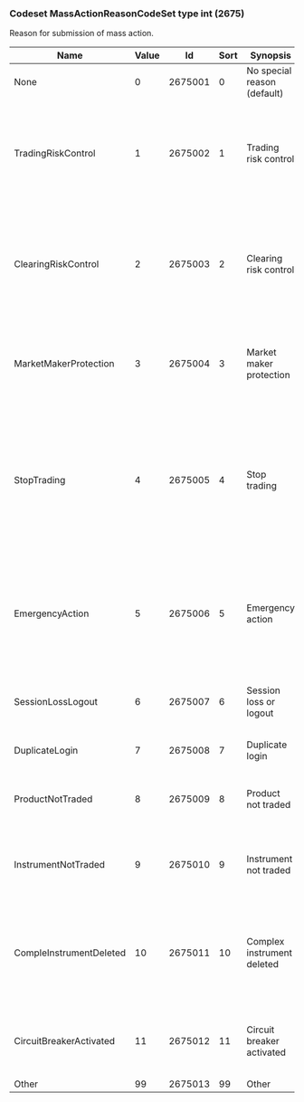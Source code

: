 ### Codeset MassActionReasonCodeSet type int (2675)

Reason for submission of mass action.

| Name                    | Value | Id      | Sort | Synopsis                    | Elaboration                                                                                                                     |
|-------------------------|-------|---------|------|-----------------------------|-------------------------------------------------------------------------------------------------------------------------------|
| None                    | 0     | 2675001 | 0    | No special reason (default) |                                                                                                                                |
| TradingRiskControl      | 1     | 2675002 | 1    | Trading risk control        | General violation of trading rules. Can be used if specific reason is unavailable or must not be disclosed.                     |
| ClearingRiskControl     | 2     | 2675003 | 2    | Clearing risk control       | General violation of clearing rules. Can be used if specific reason is unavailable or must not be disclosed.                    |
| MarketMakerProtection   | 3     | 2675004 | 3    | Market maker protection     | Specific action taken to prevent further executions for a market maker.                                                         |
| StopTrading             | 4     | 2675005 | 4    | Stop trading                | Specific action taken in conjunction with the prevention of further trading. Scope can be defined with TargetParties component. |
| EmergencyAction         | 5     | 2675006 | 5    | Emergency action            | Specific action taken due to an emergency condition. Scope can be defined with TargetParties component.                         |
| SessionLossLogout       | 6     | 2675007 | 6    | Session loss or logout      | Protection of trader or firm after having lost connectivity.                                                                    |
| DuplicateLogin          | 7     | 2675008 | 7    | Duplicate login             | Trader only allowed to login once.                                                                                              |
| ProductNotTraded        | 8     | 2675009 | 8    | Product not traded          | Product not available for trading, e.g. in a halted state.                                                                      |
| InstrumentNotTraded     | 9     | 2675010 | 9    | Instrument not traded       | Instrument not available for trading, e.g. due to intra-day expiration.                                                         |
| CompleInstrumentDeleted | 10    | 2675011 | 10   | Complex instrument deleted  | Removal of complex instrument, e.g. due to expiry, leading to mass action on open orders.                                       |
| CircuitBreakerActivated | 11    | 2675012 | 11   | Circuit breaker activated   | Trading interruption leading to mass action on open orders.                                                                     |
| Other                   | 99    | 2675013 | 99   | Other                       |                                                                                                                                |

